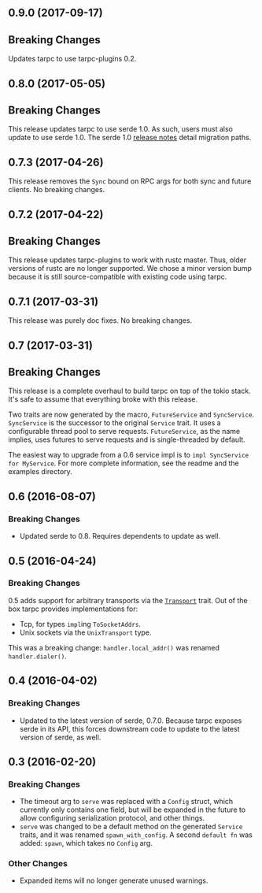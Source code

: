 ## 0.9.0 (2017-09-17)

## Breaking Changes
Updates tarpc to use tarpc-plugins 0.2.

## 0.8.0 (2017-05-05)

## Breaking Changes
This release updates tarpc to use serde 1.0.
As such, users must also update to use serde 1.0.
The serde 1.0 [release notes](https://github.com/serde-rs/serde/releases/tag/v1.0.0)
detail migration paths.

## 0.7.3 (2017-04-26)

This release removes the `Sync` bound on RPC args for both sync and future
clients. No breaking changes.

## 0.7.2 (2017-04-22)

## Breaking Changes
This release updates tarpc-plugins to work with rustc master. Thus, older
versions of rustc are no longer supported. We chose a minor version bump
because it is still source-compatible with existing code using tarpc.

## 0.7.1 (2017-03-31)

This release was purely doc fixes. No breaking changes.

## 0.7 (2017-03-31)

## Breaking Changes
This release is a complete overhaul to build tarpc on top of the tokio stack.
It's safe to assume that everything broke with this release.

Two traits are now generated by the macro, `FutureService` and `SyncService`.
`SyncService` is the successor to the original `Service` trait. It uses a configurable
thread pool to serve requests. `FutureService`, as the name implies, uses futures
to serve requests and is single-threaded by default.

The easiest way to upgrade from a 0.6 service impl is to `impl SyncService for MyService`.
For more complete information, see the readme and the examples directory.

## 0.6 (2016-08-07)

### Breaking Changes
* Updated serde to 0.8. Requires dependents to update as well.

## 0.5 (2016-04-24)

### Breaking Changes
0.5 adds support for arbitrary transports via the
[`Transport`](tarpc/src/transport/mod.rs#L7) trait.
Out of the box tarpc provides implementations for:

* Tcp, for types `impl`ing `ToSocketAddrs`.
* Unix sockets via the `UnixTransport` type.

This was a breaking change: `handler.local_addr()` was renamed
`handler.dialer()`.

## 0.4 (2016-04-02)

### Breaking Changes
* Updated to the latest version of serde, 0.7.0. Because tarpc exposes serde in
  its API, this forces downstream code to update to the latest version of
  serde, as well.

## 0.3 (2016-02-20)

### Breaking Changes
* The timeout arg to `serve` was replaced with a `Config` struct, which
  currently only contains one field, but will be expanded in the future
  to allow configuring serialization protocol, and other things.
* `serve` was changed to be a default method on the generated `Service` traits,
  and it was renamed `spawn_with_config`. A second `default fn` was added:
  `spawn`, which takes no `Config` arg.

### Other Changes
* Expanded items will no longer generate unused warnings.

